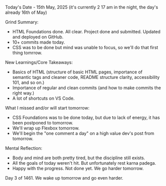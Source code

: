 Today's Date - 15th May, 2025 (it's currently 2 17 am in the night, the day's already 16th of May)

Grind Summary:
- HTML Foundations done. All clear. Project done and submitted. Updated and deployed on GitHub.
- 10+ commits made today.
- CSS was to be done but mind was unable to focus, so we'll do that first thing tomrrow.

New Learnings/Core Takeaways:
- Basics of HTML (structure of basic HTML pages, importance of semantic tags and cleaner code, README structure clarity, accessibility 101, and so on.)
- Importance of regular and clean commits (and how to make commits the right way.)
- A lot of shortcuts on VS Code.

What I missed and/or will start tomorrow:
- CSS Foundations was to be done today, but due to lack of energy, it has been postponed to tomorrow.
- We'll wrap up Flexbox tomorrow.
- We'll begin the "one comment a day" on a high value dev's post from tomorrow.

Mental Reflection:
- Body and mind are both pretty tired, but the discipline still exists.
- All the goals of today weren't hit. But unfortunately rest karna padega.
- Happy with the progress. Not done yet. We go harder tomorrow.

Day 3 of 1461. We wake up tomorrow and go even harder.